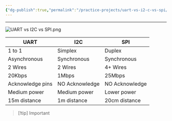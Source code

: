 ```yaml
---
{"dg-publish":true,"permalink":"/practice-projects/uart-vs-i2-c-vs-spi/"}
---
```


---
![UART vs I2C vs SPI.png](/img/user/Practice%20projects/Reference%20images/UART%20vs%20I2C%20vs%20SPI.png)

| UART             | I2C            | SPI            |
| ---------------- | -------------- | -------------- |
| 1 to 1           | Simplex        | Duplex         |
| Asynchronous     | Synchronous    | Synchronous    |
| 2 Wires          | 2 Wires        | 4+ Wires       |
| 20Kbps           | 1Mbps          | 25Mbps         |
| Acknowledge pins | NO Acknowledge | NO Acknowledge |
| Medium power     | Medium power   | Lower power    |
| 15m distance     | 1m distance    | 20cm distance  |


> [!tip] Important
> 
